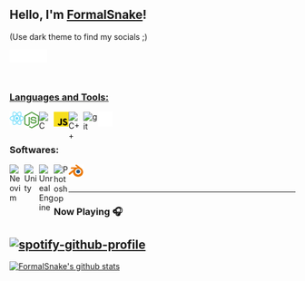 ## Hello, I'm <a href="https://www.formalsnake.dev" target="_blank">FormalSnake</a>!
(Use dark theme to find my socials ;)

<a href="https://www.formalsnake.dev" target="_blank"><img align="left" alt="formalsnake.dev" width="22px" src="https://github.com/FormalSnake/FormalSnake/blob/main/images/www.svg" /></a>
<a href="https://www.linkedin.com/in/kyan-de-sutter-b87a2b200/" target="_blank"><img align="left" alt="Kyan De Sutter | LinkedIn" width="22px" src="https://github.com/FormalSnake/FormalSnake/blob/main/images/linkedin.svg" />
<a href="https://www.twitter.com/FormalSnake" target="_blank"><img align="left" alt="FormalSnake | Twitter" width="22px" src="https://github.com/FormalSnake/FormalSnake/blob/main/images/twitter.svg" />

<br />
<br />
<br />

### Languages and Tools:


<a href="https://reactjs.org/" target="_blank"><img align="left" alt="REACT" width="26px" src="https://github.com/FormalSnake/FormalSnake/blob/main/images/react.png" /></a>
<a href="https://nodejs.org/en/" target="_blank"> <img align="left" alt="NODEJS" width="26px" src="https://github.com/FormalSnake/FormalSnake/blob/main/images/nodejs.png"/> </a>
<a href="https://learn.microsoft.com/en-us/dotnet/csharp/" target="_blank"> <img align="left" alt="C" width="26px" src="https://cdn.worldvectorlogo.com/logos/c--4.svg"/> </a>
<a href="https://www.javascript.com/" target="_blank"> <img align="left" alt="C" width="26px" src="https://github.com/FormalSnake/FormalSnake/blob/main/images/js.png"/> </a>
<a href="https://www.typescriptlang.org/" target="_blank"> <img align="left" alt="C++" width="26px" src="https://upload.wikimedia.org/wikipedia/commons/thumb/4/4c/Typescript_logo_2020.svg/1200px-Typescript_logo_2020.svg.png"/> </a>
<a href="https://git-scm.com/" target="_blank"> <img align="left" alt="git" width="26px" src="https://www.vectorlogo.zone/logos/git-scm/git-scm-icon.svg"/> </a>
<img align="left" alt="GitHub" width="26px" src="https://github.com/Aakarsh-B/trying-repos/blob/master/github.svg" />
<br />
<br />
### Softwares:

<img align="left" alt="Neovim" width="26px" src="https://upload.wikimedia.org/wikipedia/commons/thumb/3/3a/Neovim-mark.svg/1680px-Neovim-mark.svg.png" />
<a href="https://unity.com/" target="_blank"> <img align="left" alt="Unity" width="26px" src="https://cdn-icons-png.flaticon.com/512/5969/5969294.png"/> </a> 
<a href="https://www.unrealengine.com/en-US/" target="_blank"> <img align="left" alt="Unreal Engine" width="26px" src="https://upload.wikimedia.org/wikipedia/commons/thumb/d/da/Unreal_Engine_Logo.svg/986px-Unreal_Engine_Logo.svg.png"/> </a> 
<a href="https://godotengine.org/" target="_blank"> <img align="left" alt="Photoshop" width="26px" src="https://upload.wikimedia.org/wikipedia/commons/thumb/6/6a/Godot_icon.svg/1200px-Godot_icon.svg.png"/> </a>
<a href="https://www.blender.org" target="_blank"> <img align="left" alt="Photoshop" width="26px" src="https://github.com/Aakarsh-B/trying-repos/blob/master/blender.png?raw=true"/> </a>


<br />
<br />

---



### Now Playing 🎧

[![spotify-github-profile](https://spotify-github-profile.vercel.app/api/view?uid=315qmm6yvpgxqy4mlfcvalkidul4&cover_image=true&theme=natemoo-re&show_offline=false&background_color=121212&interchange=false&bar_color=53b14f&bar_color_cover=false)](https://spotify-github-profile.vercel.app/api/view?uid=315qmm6yvpgxqy4mlfcvalkidul4&redirect=true)
<br/>
---

[![FormalSnake's github stats](https://github-readme-stats.vercel.app/api?username=FormalSnake&include_all_commits=true&count_private=true&show_icons=true&line_height=20&title_color=FFFFFF&icon_color=FFFFFF&text_color=FFFFFF&bg_color=0D1117)](https://github.com/anuraghazra/github-readme-stats)
